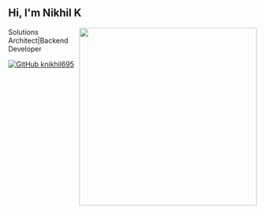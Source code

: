 <h2> Hi, I'm Nikhil K </h2>

<img align='right' src="https://github-readme-stats-sigma-five.vercel.app/api?username=knikhil42&count_private=true&show_icons=true&theme=cobalt" width="360">

<p>
  
Solutions Architect|Backend Developer

</p>


[![GitHub knikhil695](https://img.shields.io/github/followers/knikhil42?label=follow%20github&style=flat-square)](https://github.com/knikhil42)

<br>
